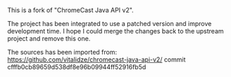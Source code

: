 This is a fork of "ChromeCast Java API v2".

The project has been integrated to use a patched version and improve development time.
I hope I could merge the changes back to the upstream project and remove this one.

The sources has been imported from: https://github.com/vitalidze/chromecast-java-api-v2/
commit cfffb0cb89659d538df8e96b09944ff52916fb5d
